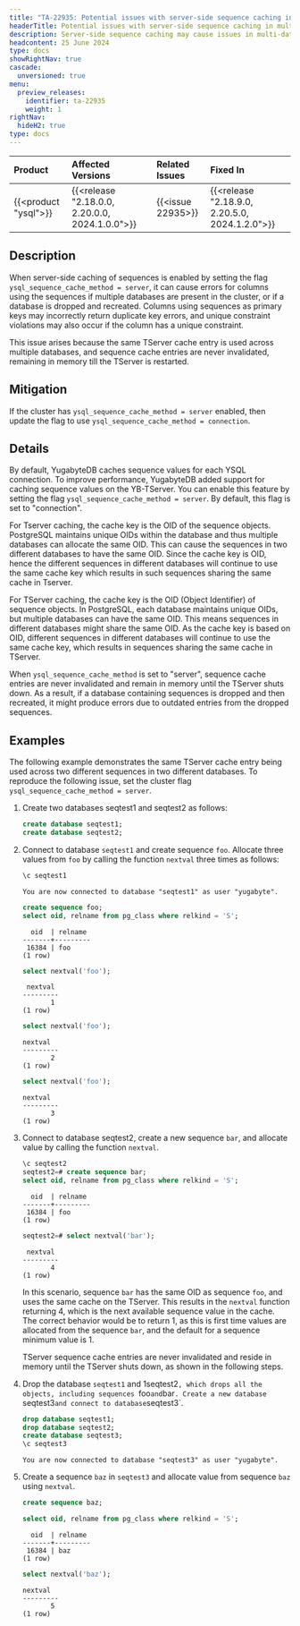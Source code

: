 ```yaml
---
title: "TA-22935: Potential issues with server-side sequence caching in multi-database clusters"
headerTitle: Potential issues with server-side sequence caching in multi-database clusters
description: Server-side sequence caching may cause issues in multi-database clusters, potentially leading to sequence value conflicts and data inconsistency across databases.
headcontent: 25 June 2024
type: docs
showRightNav: true
cascade:
  unversioned: true
menu:
  preview_releases:
    identifier: ta-22935
    weight: 1
rightNav:
  hideH2: true
type: docs
---
```


|          Product           |  Affected Versions  |  Related Issues   | Fixed In |
| :------------------------- | :------------------ | :---------------- | :------- |
| {{<product "ysql">}}       | {{<release "2.18.0.0, 2.20.0.0, 2024.1.0.0">}} | {{<issue 22935>}} | {{<release "2.18.9.0, 2.20.5.0, 2024.1.2.0">}} |

## Description

When server-side caching of sequences is enabled by setting the flag `ysql_sequence_cache_method = server`, it can cause errors for columns using the sequences if multiple databases are present in the cluster, or if a database is dropped and recreated. Columns using sequences as primary keys may incorrectly return duplicate key errors, and unique constraint violations may also occur if the column has a unique constraint.

This issue arises because the same TServer cache entry is used across multiple databases, and sequence cache entries are never invalidated, remaining in memory till the TServer is restarted.

## Mitigation

If the cluster has `ysql_sequence_cache_method = server` enabled, then update the flag to use `ysql_sequence_cache_method = connection`.

## Details


By default, YugabyteDB caches sequence values for each YSQL connection. To improve performance, YugabyteDB added support for caching sequence values on the YB-TServer. You can enable this feature by setting the flag `ysql_sequence_cache_method = server`. By default, this flag is set to "connection".

For Tserver caching, the cache key is the OID of the sequence objects. PostgreSQL maintains unique OIDs within the database and thus multiple databases can allocate the same OID.  This can cause the sequences in two different databases to have the same OID. Since the cache key is OID, hence the different sequences in different databases will continue to use the same cache key which results in such sequences sharing the same cache in Tserver.

For TServer caching, the cache key is the OID (Object Identifier) of sequence objects. In PostgreSQL, each database maintains unique OIDs, but multiple databases can have the same OID. This means sequences in different databases might share the same OID. As the cache key is based on OID, different sequences in different databases will continue to use the same cache key, which results in sequences sharing the same cache in TServer.

When `ysql_sequence_cache_method` is set to "server", sequence cache entries are never invalidated and remain in memory until the TServer shuts down. As a result, if a database containing sequences is dropped and then recreated, it might produce errors due to outdated entries from the dropped sequences.

## Examples

The following example demonstrates the same TServer cache entry being used across two different sequences in two different databases. To reproduce the following issue, set the cluster flag `ysql_sequence_cache_method = server`.

1. Create two databases seqtest1 and seqtest2 as follows:

    ```sql
    create database seqtest1;
    create database seqtest2;
    ```

1. Connect to database `seqtest1` and create sequence `foo`. Allocate three values from `foo` by calling the function `nextval` three times as follows:

    ```sql
    \c seqtest1
    ```

    ```output
    You are now connected to database "seqtest1" as user "yugabyte".
    ```

    ```sql
    create sequence foo;
    select oid, relname from pg_class where relkind = 'S';
    ```

    ```output
      oid  | relname
    -------+---------
     16384 | foo
    (1 row)
    ```

    ```sql
    select nextval('foo');
    ```

    ```output
     nextval
    ---------
           1
    (1 row)
    ```

    ```sql
    select nextval('foo');
    ```

    ```output
    nextval
    ---------
           2
    (1 row)
    ```

    ```sql
    select nextval('foo');
    ```

    ```output
    nextval
    ---------
           3
    (1 row)
    ```

1. Connect to database seqtest2, create a new sequence `bar`, and allocate value by calling the function `nextval`.

    ```sql
    \c seqtest2
    seqtest2=# create sequence bar;
    select oid, relname from pg_class where relkind = 'S';
    ```

    ```output
      oid  | relname
    -------+---------
     16384 | foo
    (1 row)
    ```

    ```sql
    seqtest2=# select nextval('bar');
    ```

    ```output
     nextval
    ---------
           4
    (1 row)
    ```

    In this scenario, sequence `bar` has the same OID as sequence `foo`, and uses the same cache on the TServer. This results in the `nextval` function returning 4, which is the next available sequence value in the cache. The correct behavior would be to return 1, as this is first time values are allocated from the sequence `bar`, and the default for a sequence minimum value is 1.

    TServer sequence cache entries are never invalidated and reside in memory until the TServer shuts down, as shown in the following steps.

1. Drop the database `seqtest1` and 1seqtest2`, which drops all the objects, including sequences `foo` and `bar`. Create a new database `seqtest3` and connect to database `seqtest3`.

    ```sql
    drop database seqtest1;
    drop database seqtest2;
    create database seqtest3;
    \c seqtest3
    ```

    ```output
    You are now connected to database "seqtest3" as user "yugabyte".
    ```

1. Create a sequence `baz` in `seqtest3` and allocate value from sequence `baz` using `nextval`.

    ```sql
    create sequence baz;
    ```

    ```sql
    select oid, relname from pg_class where relkind = 'S';
    ```

    ```output
      oid  | relname
    -------+---------
     16384 | baz
    (1 row)
    ```

    ```sql
    select nextval('baz');
    ```

    ```output
    nextval
    ---------
           5
    (1 row)
    ```
